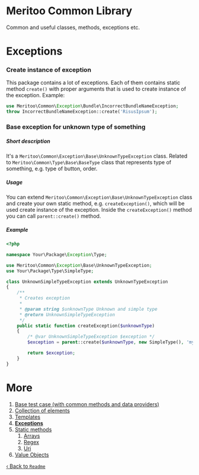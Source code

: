 # Meritoo Common Library

Common and useful classes, methods, exceptions etc.

# Exceptions

### Create instance of exception

This package contains a lot of exceptions. Each of them contains static method `create()` with proper arguments that is
used to create instance of the exception. Example:

```php
use Meritoo\Common\Exception\Bundle\IncorrectBundleNameException;
throw IncorrectBundleNameException::create('RisusIpsum');
```

### Base exception for unknown type of something

##### Short description

It's a `Meritoo\Common\Exception\Base\UnknownTypeException` class. Related to `Meritoo\Common\Type\Base\BaseType` class
that represents type of something, e.g. type of button, order.

##### Usage

You can extend `Meritoo\Common\Exception\Base\UnknownTypeException` class and create your own static method,
e.g. `createException()`, which will be used create instance of the exception. Inside the `createException()` method you
can call `parent::create()` method.

##### Example

```php
<?php

namespace Your\Package\Exception\Type;

use Meritoo\Common\Exception\Base\UnknownTypeException;
use Your\Package\Type\SimpleType;

class UnknownSimpleTypeException extends UnknownTypeException
{
    /**
     * Creates exception
     *
     * @param string $unknownType Unknown and simple type
     * @return UnknownSimpleTypeException
     */
    public static function createException($unknownType)
    {
        /* @var UnknownSimpleTypeException $exception */
        $exception = parent::create($unknownType, new SimpleType(), 'my simple type of something');

        return $exception;
    }
}
```

# More

1. [Base test case (with common methods and data providers)](Base-test-case.md)
2. [Collection of elements](Collection/BaseCollection.md)
3. [Templates](Collection/Templates.md)
4. [**Exceptions**](Exceptions.md)
5. [Static methods](Static-methods.md)
    1. [Arrays](Static-methods/Arrays.md)
    2. [Regex](Static-methods/Regex.md)
    3. [Uri](Static-methods/Uri.md)
6. [Value Objects](Value-Objects.md)

[&lsaquo; Back to `Readme`](../README.md)
